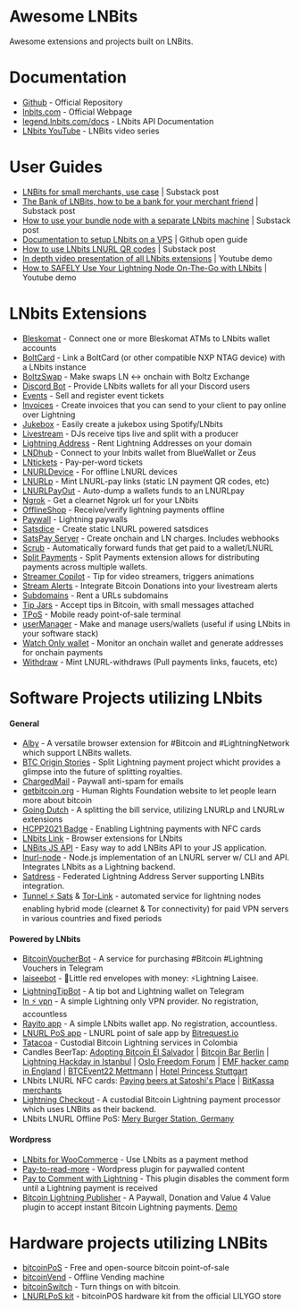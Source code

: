 # Awesome LNBits

Awesome extensions and projects built on LNBits.

# Documentation

- [Github](https://github.com/lnbits/lnbits) - Official Repository
- [lnbits.com](https://lnbits.com) - Official Webpage
- [legend.lnbits.com/docs](https://legend.lnbits.com/docs) - LNbits API Documentation
- [LNbits YouTube](https://www.youtube.com/playlist?list=PLPj3KCksGbSYG0ciIQUWJru1dWstPHshe) - LNBits video series

# User Guides

- [LNBits for small merchants, use case](https://darthcoin.substack.com/p/lnbits-for-small-merchants) | Substack post
- [The Bank of LNBits, how to be a bank for your merchant friend](https://darthcoin.substack.com/p/the-bank-of-lnbits) | Substack post
- [How to use your bundle node with a separate LNbits machine](https://darthcoin.substack.com/p/build-your-own-lnbits-app-server) | Substack post
- [Documentation to setup LNbits on a VPS](https://github.com/TrezorHannes/vps-lnbits) | Github open guide
- [How to use LNbits LNURL QR codes](https://kuroba.substack.com/p/how-to-receive-bitcoin-lightning) | Substack post
- [In depth video presentation of all LNbits extensions](https://youtu.be/ZTjFalYeOlA) | Youtube demo
- [How to SAFELY Use Your Lightning Node On-The-Go with LNbits](https://youtu.be/i5FQf96e6zg) | Youtube demo

# LNbits Extensions

- [Bleskomat](https://github.com/lnbits/lnbits-legend/tree/main/lnbits/extensions/bleskomat) - Connect one or more Bleskomat ATMs to LNbits wallet accounts
- [BoltCard](https://github.com/lnbits/lnbits-legend/tree/main/lnbits/extensions/boltcards) - Link a BoltCard (or other compatible NXP NTAG device) with a LNbits instance
- [BoltzSwap](https://github.com/lnbits/lnbits-legend/tree/main/lnbits/extensions/boltz) - Make swaps LN <-> onchain with Boltz Exchange
- [Discord Bot](https://github.com/lnbits/lnbits-legend/tree/main/lnbits/extensions/discordbot) - Provide LNbits wallets for all your Discord users
- [Events](https://github.com/lnbits/lnbits-legend/tree/main/lnbits/extensions/events) - Sell and register event tickets
- [Invoices](https://github.com/lnbits/lnbits-legend/tree/main/lnbits/extensions/invoices) - Create invoices that you can send to your client to pay online over Lightning
- [Jukebox](https://github.com/lnbits/lnbits-legend/tree/main/lnbits/extensions/jukebox) - Easily create a jukebox using Spotify/LNbits
- [Livestream](https://github.com/lnbits/lnbits-legend/tree/main/lnbits/extensions/livestream) - DJs receive tips live and split with a producer
- [Lightning Address](https://github.com/lnbits/lnbits-legend/tree/main/lnbits/extensions/lnaddress) - Rent Lightning Addresses on your domain
- [LNDhub](https://github.com/lnbits/lnbits-legend/tree/main/lnbits/extensions/lndhub) - Connect to your lnbits wallet from BlueWallet or Zeus
- [LNtickets](https://github.com/lnbits/lnbits-legend/tree/main/lnbits/extensions/lnticket) - Pay-per-word tickets
- [LNURLDevice](https://github.com/lnbits/lnbits-legend/tree/main/lnbits/extensions/lnurldevice) - For offline LNURL devices
- [LNURLp](https://github.com/lnbits/lnbits-legend/tree/main/lnbits/extensions/lnurlp) - Mint LNURL-pay links (static LN payment QR codes, etc)
- [LNURLPayOut](https://github.com/lnbits/lnbits-legend/tree/main/lnbits/extensions/lnurlpayout) - Auto-dump a wallets funds to an LNURLpay
- [Ngrok](https://github.com/lnbits/lnbits-legend/tree/main/lnbits/extensions/ngrok) - Get a clearnet Ngrok url for your LNbits
- [OfflineShop](https://github.com/lnbits/lnbits-legend/tree/main/lnbits/extensions/watchonly) - Receive/verify lightning payments offline
- [Paywall](https://github.com/lnbits/lnbits-legend/tree/main/lnbits/extensions/paywall) - Lightning paywalls
- [Satsdice](https://github.com/lnbits/lnbits-legend/tree/main/lnbits/extensions/satsdice) - Create static LNURL powered satsdices
- [SatsPay Server](https://github.com/lnbits/lnbits-legend/tree/main/lnbits/extensions/satspay) - Create onchain and LN charges. Includes webhooks
- [Scrub](https://github.com/lnbits/lnbits-legend/tree/main/lnbits/extensions/scrub) - Automatically forward funds that get paid to a wallet/LNURL
- [Split Payments](https://github.com/lnbits/lnbits-legend/tree/main/lnbits/extensions/splitpayments) - Split Payments extension allows for distributing payments across multiple wallets.
- [Streamer Copilot](https://github.com/lnbits/lnbits-legend/tree/main/lnbits/extensions/copilot) - Tip for video streamers, triggers animations
- [Stream Alerts](https://github.com/lnbits/lnbits-legend/tree/main/lnbits/extensions/streamalerts) - Integrate Bitcoin Donations into your livestream alerts
- [Subdomains](https://github.com/lnbits/lnbits-legend/tree/main/lnbits/extensions/subdomains) - Rent a URLs subdomains
- [Tip Jars](https://github.com/lnbits/lnbits-legend/tree/main/lnbits/extensions/tipjar) - Accept tips in Bitcoin, with small messages attached
- [TPoS](https://github.com/lnbits/lnbits-legend/tree/main/lnbits/extensions/tpos) - Mobile ready point-of-sale terminal
- [userManager](https://github.com/lnbits/lnbits-legend/tree/main/lnbits/extensions/usermanager) - Make and manage users/wallets (useful if using LNbits in your software stack)
- [Watch Only wallet](https://github.com/lnbits/lnbits-legend/tree/main/lnbits/extensions/watchonly) - Monitor an onchain wallet and generate addresses for onchain payments
- [Withdraw](https://github.com/lnbits/lnbits-legend/tree/main/lnbits/extensions/withdraw) - Mint LNURL-withdraws (Pull payments links, faucets, etc)

# Software Projects utilizing LNbits

#### General
- [Alby](https://github.com/getAlby/lightning-browser-extension) - A versatile browser extension for #Bitcoin and #LightningNetwork which support LNBits wallets.
- [BTC Origin Stories](https://btcoriginstories.com/) - Split Lightning payment project whicht provides a glimpse into the future of splitting royalties.
- [ChargedMail](https://github.com/shocknet/chargedMail) - Paywall anti-spam for emails
- [getbitcoin.org](https://www.getbitcoin.org/) - Human Rights Foundation website to let people learn more about bitcoin
- [Going Dutch](https://goingdutch.pm) - A splitting the bill service, utilizing LNURLp and LNURLw extensions
- [HCPP2021 Badge](https://github.com/taxmeifyoucan/HCPP2021-Badge) - Enabling Lightning payments with NFC cards
- [LNbits Link](https://github.com/bitcoincoretech/lnbits-link) - Browser extensions for LNbits
- [LNBits JS API](https://github.com/MiguelMedeiros/lnbits-js) - Easy way to add LNBits API to your JS application.
- [lnurl-node](https://github.com/chill117/lnurl-node) - Node.js implementation of an LNURL server w/ CLI and API. Integrates LNbits as a Lightning backend.
- [Satdress](https://github.com/fiatjaf/satdress) - Federated Lightning Address Server supporting LNBits integration.
- [Tunnel ⚡️ Sats](https://tunnelsats.com/) & [Tor-Link](http://tunnelpasz3fpxhuw6obb5tpuqkxmcmvqh7asx5vkqfwe7ix74ry22ad.onion) - automated service for lightning nodes enabling hybrid mode (clearnet & Tor connectivity) for paid VPN servers in various countries and fixed periods 

#### Powered by LNbits
- [BitcoinVoucherBot](https://t.me/BitcoinVoucherBot) - A service for purchasing #Bitcoin #Lightning Vouchers in Telegram
- [laiseebot](https://github.com/bitkarrot/laiseebot) - 🧧Little red envelopes with money: ⚡Lightning Laisee.
- [LightningTipBot](https://github.com/LightningTipBot/LightningTipBot) - A tip bot and Lightning wallet on Telegram
- [ln ⚡️ vpn](https://lnvpn.net) - A simple Lightning only VPN provider. No registration, accountless
- [Rayito app](https://rayito.app/) - A simple LNbits wallet app. No registration, accountless. 
- [LNURL PoS app](https://twitter.com/bitrequest/status/1566779663518662661) - LNURL point of sale app by [Bitrequest.io](https://bitrequest.io)
- [Tatacoa](https://www.tatacoabitcoin.com/) - Custodial Bitcoin Lightning services in Colombia
- Candles BeerTap: [Adopting Bitcoin El Salvador](https://twitter.com/MichaelRihani/status/1490891558224564226) | [Bitcoin Bar Berlin](https://twitter.com/L0laL33tz/status/1456346866875052034) | [Lightning Hackday in Istanbul](https://twitter.com/arcbtc/status/1497188876288417796) | [Oslo Freedom Forum](https://twitter.com/stephanlivera/status/1529579038427209729) | [EMF hacker camp in England](https://twitter.com/arcbtc/status/1534490835143860225) | [BTCEvent22 Mettmann](https://twitter.com/fulmolightning/status/1553327221686865920) | [Hotel Princess Stuttgart](https://twitter.com/PrincessPlo/status/1530199423644585985)
- LNbits LNURL NFC cards: [Paying beers at Satoshi's Place](https://twitter.com/blackcoffeebtc/status/1571171856123559936?s=19) | [BitKassa merchants](https://twitter.com/BitKassaNL/status/1578822489442222081)
- [Lightning Checkout](https://lightningcheckout.eu) - A custodial Bitcoin Lightning payment processor which uses LNBits as their backend.
- LNbits LNURL Offline PoS: [Mery Burger Station, Germany](https://twitter.com/friecast/status/1578457793035898882)

#### Wordpress
- [LNbits for WooCommerce](https://wordpress.org/plugins/lightning-payment-gateway-lnbits/) - Use LNbits as a payment method
- [Pay-to-read-more](https://github.com/schulterklopfer/ptrm) - Wordpress plugin for paywalled content
- [Pay to Comment with Lightning](https://wordpress.org/plugins/wp-lightning-comments/) - This plugin disables the comment form until a Lightning payment is received
- [Bitcoin Lightning Publisher](https://wordpress.org/plugins/bitcoin-lightning-publisher/) -  A Paywall, Donation and Value 4 Value plugin to accept instant Bitcoin Lightning payments. [Demo](https://twitter.com/LNCheckout/status/1579047324260904960)

# Hardware projects utilizing LNBits

- [bitcoinPoS](https://github.com/arcbtc/bitcoinPoS) - Free and open-source bitcoin point-of-sale
- [bitcoinVend](https://github.com/arcbtc/bitcoinVend) - Offline Vending machine
- [bitcoinSwitch](https://github.com/arcbtc/bitcoinSwitch) - Turn things on with bitcoin.
- [LNURLPoS kit](https://nl.aliexpress.com/item/1005003589706292.html) - bitcoinPOS hardware kit from the official LILYGO store
